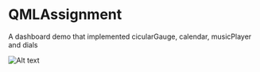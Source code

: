 # QMLAssignment
A dashboard demo that implemented cicularGauge, calendar, musicPlayer and dials

![Alt text](https://github.com/cobratracysaur/QMLAssignment/blob/demoSample/DEMO1.png "demo")
